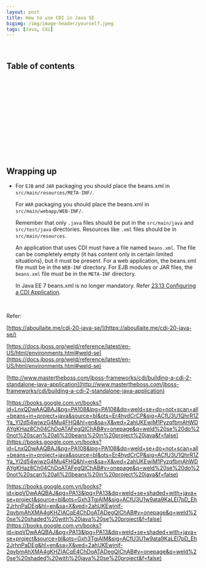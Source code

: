 ```yaml
---
layout: post
title: How to use CDI in Java SE
bigimg: /img/image-header/yourself.jpeg
tags: [Java, Cdi]
---
```





<br>

## Table of contents





<br>

## 





<br>

## 






<br>

## 




<br>

## 




<br>

## Wrapping up
- For ```EJB``` and ```JAR``` packaging you should place the beans.xml in ```src/main/resources/META-INF/```.

    For ```WAR``` packaging you should place the beans.xml in ```src/main/webapp/WEB-INF/```.

    Remember that only ```.java``` files should be put in the ```src/main/java``` and ```src/test/java``` directories. Resources like ```.xml``` files should be in ```src/main/resources```.

    An application that uses CDI must have a file named ```beans.xml```. The file can be completely empty (it has content only in certain limited situations), but it must be present. For a web application, the beans.xml file must be in the ```WEB-INF``` directory. For EJB modules or JAR files, the ```beans.xml``` file must be in the ```META-INF``` directory.

    In Java EE 7 beans.xml is no longer mandatory. Refer [23.13 Configuring a CDI Application](https://docs.oracle.com/javaee/7/tutorial/cdi-basic013.htm).

<br>

Refer:

[https://aboullaite.me/cdi-20-java-se/](https://aboullaite.me/cdi-20-java-se/)

[https://docs.jboss.org/weld/reference/latest/en-US/html/environments.html#weld-se](https://docs.jboss.org/weld/reference/latest/en-US/html/environments.html#weld-se)

[http://www.mastertheboss.com/jboss-frameworks/cdi/building-a-cdi-2-standalone-java-application](http://www.mastertheboss.com/jboss-frameworks/cdi/building-a-cdi-2-standalone-java-application)

[https://books.google.com.vn/books?id=LnxQDwAAQBAJ&pg=PA108&lpg=PA108&dq=weld+se+do+not+scan+all+beans+in+project+java&source=bl&ots=Er4hydCrCP&sig=ACfU3U1QhrR1ZYa_Yl2d54wiwzG4Mu4FHQ&hl=en&sa=X&ved=2ahUKEwiM1PyzqfbmAhWDAYgKHaz8Ch04ChDoATAFegQIChAB#v=onepage&q=weld%20se%20do%20not%20scan%20all%20beans%20in%20project%20java&f=false](https://books.google.com.vn/books?id=LnxQDwAAQBAJ&pg=PA108&lpg=PA108&dq=weld+se+do+not+scan+all+beans+in+project+java&source=bl&ots=Er4hydCrCP&sig=ACfU3U1QhrR1ZYa_Yl2d54wiwzG4Mu4FHQ&hl=en&sa=X&ved=2ahUKEwiM1PyzqfbmAhWDAYgKHaz8Ch04ChDoATAFegQIChAB#v=onepage&q=weld%20se%20do%20not%20scan%20all%20beans%20in%20project%20java&f=false)

[https://books.google.com.vn/books?id=ippVDwAAQBAJ&pg=PA13&lpg=PA13&dq=weld+se+shaded+with+java+se+project&source=bl&ots=Gxh3TgjAlM&sig=ACfU3U1w9ata9KaLEl7pD_Eh2JrhnPaDEg&hl=en&sa=X&ved=2ahUKEwjnjf-2qvbmAhXMA4gKHZIACqE4ChDoATADegQIChAB#v=onepage&q=weld%20se%20shaded%20with%20java%20se%20project&f=false](https://books.google.com.vn/books?id=ippVDwAAQBAJ&pg=PA13&lpg=PA13&dq=weld+se+shaded+with+java+se+project&source=bl&ots=Gxh3TgjAlM&sig=ACfU3U1w9ata9KaLEl7pD_Eh2JrhnPaDEg&hl=en&sa=X&ved=2ahUKEwjnjf-2qvbmAhXMA4gKHZIACqE4ChDoATADegQIChAB#v=onepage&q=weld%20se%20shaded%20with%20java%20se%20project&f=false)